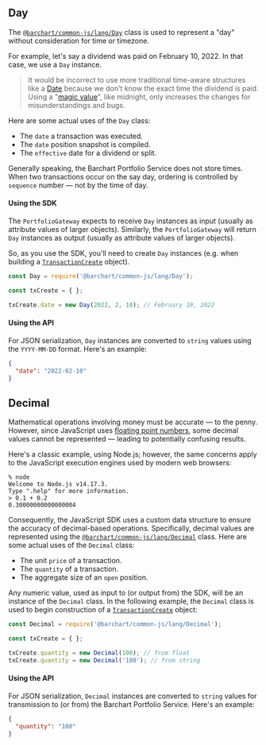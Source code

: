## Day

The [```@barchart/common-js/lang/Day```](https://github.com/barchart/common-js/blob/master/lang/Day.js) class is used to represent a "day" without consideration for time or timezone.

For example, let's say a dividend was paid on February 10, 2022. In that case, we use a ```Day``` instance.

> It would be incorrect to use more traditional time-aware structures like a [Date](https://developer.mozilla.org/en-US/docs/Web/JavaScript/Reference/Global_Objects/Date) because we don't know the exact time the dividend is paid. Using a "[magic value](https://en.wikipedia.org/wiki/Magic_number_(programming))", like midnight, only increases the changes for misunderstandings and bugs. 

Here are some actual uses of the `Day` class:

* The ```date``` a transaction was executed.
* The ```date``` position snapshot is compiled.
* The ```effective``` date for a dividend or split.

Generally speaking, the Barchart Portfolio Service does not store times. When two transactions occur on the say day, ordering is controlled by ```sequence``` number — not by the time of day.

#### Using the SDK

The ```PortfolioGateway``` expects to receive ```Day``` instances as input (usually as attribute values of larger objects). Similarly, the ```PortfolioGateway``` will return ```Day``` instances as output (usually as attribute values of larger objects).

So, as you use the SDK, you'll need to create ```Day``` instances (e.g. when building a [```TransactionCreate```](/content/sdk/lib-data?id=schematransactioncreate) object).

```javascript
const Day = require('@barchart/common-js/lang/Day');

const txCreate = { };

txCreate.date = new Day(2022, 2, 10); // February 10, 2022
```

#### Using the API

For JSON serialization, ```Day``` instances are converted to ```string``` values using the ```YYYY-MM-DD``` format. Here's an example:

```json
{
  "date": "2022-02-10"
}
```

## Decimal

Mathematical operations involving money must be accurate — to the penny. However, since JavaScript uses [floating point numbers](https://en.wikipedia.org/wiki/IEEE_754), some decimal values cannot be represented — leading to potentially confusing results.

Here's a classic example, using Node.js; however, the same concerns apply to the JavaScript execution engines used by modern web browsers:

```shell
% node
Welcome to Node.js v14.17.3.
Type ".help" for more information.
> 0.1 + 0.2
0.30000000000000004
```

Consequently, the JavaScript SDK uses a custom data structure to ensure the accuracy of decimal-based operations. Specifically, decimal values are represented using the [```@barchart/common-js/lang/Decimal```](https://github.com/barchart/common-js/blob/master/lang/Decimal.js) class. Here are some actual uses of the `Decimal` class:

* The unit ```price``` of a transaction.
* The ```quantity``` of a transaction.
* The aggregate size of an ```open``` position.

Any numeric value, used as input to (or output from) the SDK, will be an instance of the ```Decimal``` class. In the following example, the ```Decimal``` class is used to begin construction of a [```TransactionCreate```](/content/sdk/lib-data?id=schematransactioncreate) object:

```javascript
const Decimal = require('@barchart/common-js/lang/Decimal');

const txCreate = { };

txCreate.quantity = new Decimal(100); // from float
txCreate.quantity = new Decimal('100'); // from string
```

#### Using the API

For JSON serialization, ```Decimal``` instances are converted to ```string``` values for transmission to (or from) the Barchart Portfolio Service. Here's an example:

```json
{
  "quantity": "100"
}
```






